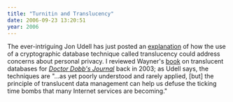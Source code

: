 ```yaml
---
title: "Turnitin and Translucency"
date: 2006-09-23 13:20:51
year: 2006
---
```

The ever-intriguing Jon Udell has just posted an <a href="http://weblog.infoworld.com/udell/2006/09/23.html#a1529">explanation</a> of how the use of a cryptographic database technique called translucency could address concerns about personal privacy.  I reviewed Wayner's <a href="http://www.wayner.org/books/td/">book</a> on translucent databases for <a href="http://www.ddj.com"><em>Doctor Dobb's Journal</em></a> back in 2003; as Udell says, the techniques are "…as yet poorly understood and rarely applied, [but] the principle of translucent data management can help us defuse the ticking time bombs that many Internet services are becoming."

